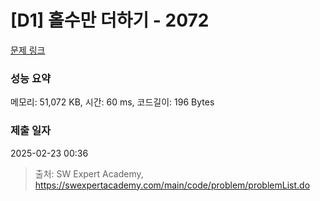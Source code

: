 # [D1] 홀수만 더하기 - 2072 

[문제 링크](https://swexpertacademy.com/main/code/problem/problemDetail.do?contestProbId=AV5QSEhaA5sDFAUq) 

### 성능 요약

메모리: 51,072 KB, 시간: 60 ms, 코드길이: 196 Bytes

### 제출 일자

2025-02-23 00:36



> 출처: SW Expert Academy, https://swexpertacademy.com/main/code/problem/problemList.do
